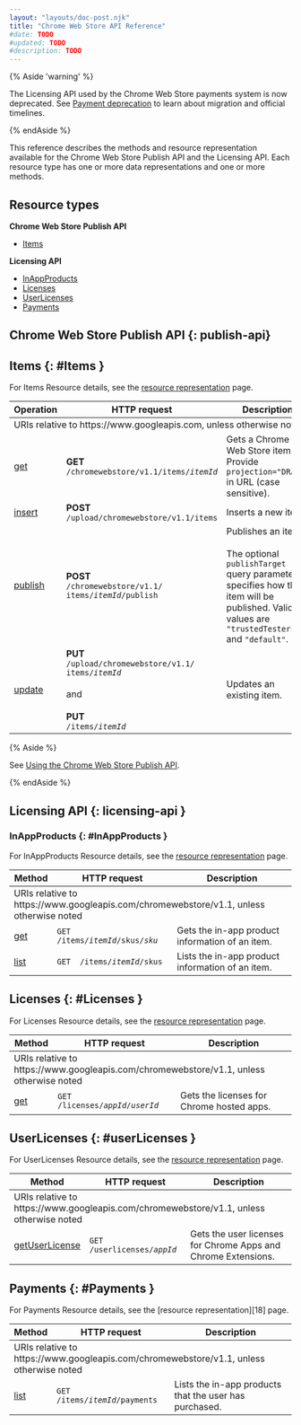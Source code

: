 ```yaml
---
layout: "layouts/doc-post.njk"
title: "Chrome Web Store API Reference"
#date: TODO
#updated: TODO
#description: TODO
---
```


{% Aside 'warning' %}

The Licensing API used by the Chrome Web Store payments system is now deprecated. See [Payment
deprecation](/docs/webstore/cws-payments-deprecation/) to learn about migration and official
timelines.

{% endAside %}

This reference describes the methods and resource representation available for the Chrome Web Store
Publish API and the Licensing API. Each resource type has one or more data representations and one
or more methods.

## Resource types

**Chrome Web Store Publish API**

-  [Items][header-items]

**Licensing API**

-  [InAppProducts][header-in-app-products]
-  [Licenses][header-licenses]
-  [UserLicenses][header-user-licenses]
-  [Payments][header-payments]

## Chrome Web Store Publish API {: publish-api}

## Items {: #Items }

For Items Resource details, see the [resource representation][api-items-resource] page.

<table>
  <thead>
    <tr>
      <th>Operation</th>
      <th>HTTP request</th>
      <th>Description</th>
    </tr>
  </thead>
  <tbody>
    <tr class="alt">
      <td colspan="3">URIs relative to https://www.googleapis.com, unless otherwise noted</td>
    </tr>
    <tr>
      <td><a href="/docs/webstore/webstore_api/items/get/">get</a></td>
      <td>
        <strong>GET</strong><br>
        <code>/chromewebstore/v1.1/items/<var>itemId</var></code>
      </td>
      <td>Gets a Chrome Web Store item. Provide <code>projection="DRAFT"</code> in URL (case
        sensitive).</td>
    </tr>
    <tr>
      <td><a href="/docs/webstore/webstore_api/items/insert/">insert</a></td>
      <td>
        <strong>POST</strong><br>
        <code>/upload/chromewebstore/v1.1/items</code>
      </td>
      <td>Inserts a new item.</td>
    </tr>
    <tr>
      <td><a href="/docs/webstore/webstore_api/items/publish/">publish</a></td>
      <td>
        <strong>POST</strong><br>
        <code>/chromewebstore/v1.1/<br>items/<var>itemId</var>/publish</code>
      </td>
      <td>Publishes an item.<br>
        <br>
        The optional <code>publishTarget</code> query parameter specifies how the item will be
        published. Valid values are <code>"trustedTesters"</code> and <code>"default"</code>.
      </td>
    </tr>
    <tr>
      <td><a href="/docs/webstore/webstore_api/items/update/">update</a></td>
      <td>
        <strong>PUT</strong><br>
        <code>/upload/chromewebstore/v1.1/<br>items/<var>itemId</var></code><br>
        <br>
        and<br>
        <br>
        <strong>PUT</strong><br>
        <code>/items/<var>itemId</var></code>
      </td>
      <td>Updates an existing item.</td>
    </tr>
  </tbody>
</table>

{% Aside %}

See [Using the Chrome Web Store Publish API][publish-api].

{% endAside %}

## Licensing API {: licensing-api }

### InAppProducts {: #InAppProducts }

For InAppProducts Resource details, see the [resource representation][api-inappproducts-resource] page.

<table><thead><tr><th>Method</th><th>HTTP request</th><th>Description</th></tr></thead><tbody><tr class="alt"><td colspan="3">URIs relative to https://www.googleapis.com/chromewebstore/v1.1, unless otherwise noted</td></tr><tr><td><a href="/webstore/webstore_api/inAppProducts/get/">get</a></td><td><code>GET&nbsp; /items/<var>itemId</var>/skus/<var>sku</var></code></td><td>Gets the in-app product information of an item.</td></tr><tr><td><a href="/webstore/webstore_api/inAppProducts/list/">list</a></td><td><code>GET&nbsp; /items/<var>itemId</var>/skus</code></td><td>Lists the in-app product information of an item.</td></tr></tbody></table>


## Licenses {: #Licenses }

For Licenses Resource details, see the [resource representation][api-licenses-resource] page.

<table><thead><tr><th>Method</th><th>HTTP request</th><th>Description</th></tr></thead><tbody><tr class="alt"><td colspan="3">URIs relative to https://www.googleapis.com/chromewebstore/v1.1, unless otherwise noted</td></tr><tr><td><a href="/webstore/webstore_api/licenses/get/">get</a></td><td><code>GET&nbsp; /licenses/<var>appId</var>/<var>userId</var></code></td><td>Gets the licenses for Chrome hosted apps.</td></tr></tbody></table>

## UserLicenses {: #userLicenses }

For UserLicenses Resource details, see the [resource representation][api-userlicenses-resource] page.

<table><thead><tr><th>Method</th><th>HTTP request</th><th>Description</th></tr></thead><tbody><tr class="alt"><td colspan="3">URIs relative to https://www.googleapis.com/chromewebstore/v1.1, unless otherwise noted</td></tr><tr><td><a href="/webstore/webstore_api/userLicenses/getUserLicense/">getUserLicense</a></td><td><code>GET&nbsp; /userlicenses/<var>appId</var></code></td><td>Gets the user licenses for Chrome Apps and Chrome Extensions.</td></tr></tbody></table>

## Payments {: #Payments }

For Payments Resource details, see the [resource representation][18] page.

<table><thead><tr><th>Method</th><th>HTTP request</th><th>Description</th></tr></thead><tbody><tr class="alt"><td colspan="3">URIs relative to https://www.googleapis.com/chromewebstore/v1.1, unless otherwise noted</td></tr><tr><td><a href="/webstore/webstore_api/payments/list/">list</a></td><td><code>GET&nbsp; /items/<var>itemId</var>/payments</code></td><td>Lists the in-app products that the user has purchased.</td></tr></tbody></table>

[api-inappproducts-get]: /docs/webstore/webstore_api/inAppProducts/get/
[api-inappproducts-list]: /docs/webstore/webstore_api/inAppProducts/list/
[api-inappproducts-resource]: /docs/webstore/webstore_api/inAppProducts/#resource
[api-items-get]: /docs/webstore/webstore_api/items/get/
[api-items-insert]: /docs/webstore/webstore_api/items/insert/
[api-items-publish]: /docs/webstore/webstore_api/items/publish/
[api-items-resource]: /docs/webstore/webstore_api/items/#resource
[api-items-update]: /docs/webstore/webstore_api/items/update/
[api-licenses-get]: /docs/webstore/webstore_api/licenses/get/
[api-licenses-resource]: /docs/webstore/webstore_api/licenses/#resource
[api-payments-list]: /docs/webstore/webstore_api/payments/list/
[api-payments-resource]: /docs/webstore/webstore_api/payments/#resource
[api-userlicenses-get]: /docs/webstore/webstore_api/userLicenses/getUserLicense/
[api-userlicenses-resource]: /docs/webstore/webstore_api/userLicenses/#resource
[header-in-app-products]: #InAppProducts
[header-items]: #Items
[header-licenses]: #Licenses
[header-payments]: #Payments
[header-user-licenses]: #userLicenses
[publish-api]: /docs/webstore/using_webstore_api
